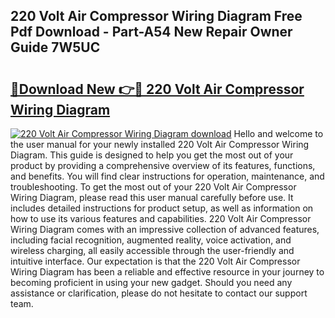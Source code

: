 ## 220 Volt Air Compressor Wiring Diagram Free Pdf Download - Part-A54 New Repair Owner Guide 7W5UC

# <h2><a href="http://dfn6x1.blite.top/?on=220+Volt+Air+Compressor+Wiring+Diagram">🔗Download New 👉🔴 220 Volt Air Compressor Wiring Diagram</a></h2>

[![220 Volt Air Compressor Wiring Diagram download](https://i.imgur.com/lujVjoI.png)](http://dfn6x1.blite.top/?on=220+Volt+Air+Compressor+Wiring+Diagram)
Hello and welcome to the user manual for your newly installed 220 Volt Air Compressor Wiring Diagram. This guide is designed to help you get the most out of your product by providing a comprehensive overview of its features, functions, and benefits. You will find clear instructions for operation, maintenance, and troubleshooting. To get the most out of your 220 Volt Air Compressor Wiring Diagram, please read this user manual carefully before use. It includes detailed instructions for product setup, as well as information on how to use its various features and capabilities. 220 Volt Air Compressor Wiring Diagram comes with an impressive collection of advanced features, including facial recognition, augmented reality, voice activation, and wireless charging, all easily accessible through the user-friendly and intuitive interface. Our expectation is that the 220 Volt Air Compressor Wiring Diagram has been a reliable and effective resource in your journey to becoming proficient in using your new gadget. Should you need any assistance or clarification, please do not hesitate to contact our support team.

